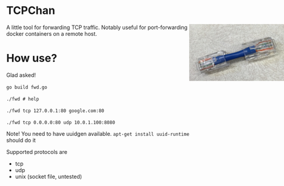 # TCPChan

<img src="https://raw.githubusercontent.com/CreativeCactus/TCPChan/master/cat.png" alt="cat" style="height:150px; width:250px; right: 0px; position:absolute;"></img>

A little tool for forwarding TCP traffic. Notably useful for port-forwarding docker containers on a remote host.

# How use?

Glad asked!

``` go build fwd.go ```

``` ./fwd # help ```

``` ./fwd tcp 127.0.0.1:80 google.com:80 ```

``` ./fwd tcp 0.0.0.0:80 udp 10.0.1.100:8080 ```

Note! You need to have uuidgen available. ``` apt-get install uuid-runtime ``` should do it

Supported protocols are 
 - tcp
 - udp
 - unix (socket file, untested)

